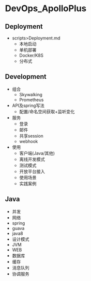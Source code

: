 # DevOps_ApolloPlus

## Deployment
- scripts>Deployment.md
  - 本地启动
  - 单机部署
  - Docker/K8S
  - 分布式
  
## Development
- 组合
  - Skywalking
  - Prometheus
- API及spring写法 
  - 配置/命名空间获取+监听变化
- 服务
  - 登录
  - 邮件
  - 共享session
  - webhook
- 使用
  - 客户端(Java/其他)
  - 离线开发模式
  - 测试模式
  - 开放平台接入
  - 使用场景
  - 实践案例

## Java
- 并发
- 网络
- spring
- guava
- java8
- 设计模式
- JVM
- WEB
- 数据库
- 缓存
- 消息队列
- 协调服务